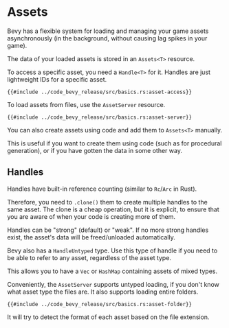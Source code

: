 # Assets

Bevy has a flexible system for loading and managing your game assets
asynchronously (in the background, without causing lag spikes in your game).

The data of your loaded assets is stored in an `Assets<T>` resource.

To access a specific asset, you need a `Handle<T>` for it. Handles are just lightweight IDs for a specific asset.

```rust,no_run,noplayground
{{#include ../code_bevy_release/src/basics.rs:asset-access}}
```

To load assets from files, use the `AssetServer` resource.

```rust,no_run,noplayground
{{#include ../code_bevy_release/src/basics.rs:asset-server}}
```

You can also create assets using code and add them to `Assets<T>` manually.

This is useful if you want to create them using code (such as for procedural
generation), or if you have gotten the data in some other way.

## Handles

Handles have built-in reference counting (similar to `Rc`/`Arc` in Rust).

Therefore, you need to `.clone()` them to create multiple handles to the same
asset. The clone is a cheap operation, but it is explicit, to ensure that you
are aware of when your code is creating more of them.

Handles can be "strong" (default) or "weak". If no more strong handles
exist, the asset's data will be freed/unloaded automatically.

Bevy also has a `HandleUntyped` type. Use this type of handle if you need to
be able to refer to any asset, regardless of the asset type.

This allows you to have a `Vec` or `HashMap` containing assets of mixed types.

Conveniently, the `AssetServer` supports untyped loading, if you don't know
what asset type the files are. It also supports loading entire folders.

```rust,no_run,noplayground
{{#include ../code_bevy_release/src/basics.rs:asset-folder}}
```

It will try to detect the format of each asset based on the file extension.


